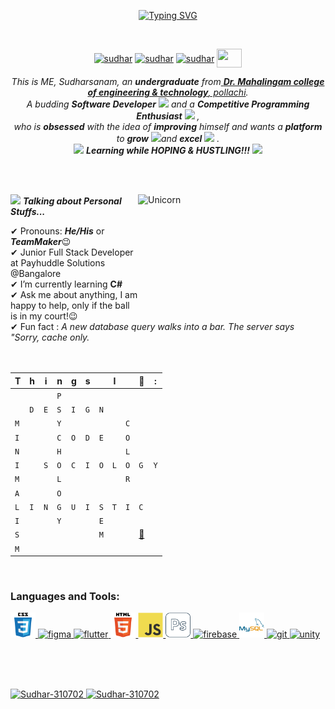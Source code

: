 <p align="center">
    <a href="/"><img
            src="https://readme-typing-svg.demolab.com?font=Poor+Story&size=40&pause=1000&color=06B7FF&vCenter=true&multiline=true&width=600&height=150&lines=Computer+Science+Student;Passionate+Full+Stack+Developer"
            alt="Typing SVG" /></a>
</p>


<br>

<p align="center">
    <a href="https://www.linkedin.com/in/sudharsanam-d/" target="blank"><img align="center"
            src="https://www.svgrepo.com/show/475661/linkedin-color.svg" alt="sudhar" height="30"
            width="40" /></a>
    <a href="https://www.facebook.com/profile.php?id=100025441718833" target="blank"><img align="center"
            src="https://www.svgrepo.com/show/354981/facebook-option.svg" alt="sudhar" height="30"
            width="40" /></a>
    <a href="https://www.instagram.com/__sudhar.31__/" target="blank"><img align="center"
            src="https://www.svgrepo.com/show/303154/instagram-2016-logo.svg" alt="sudhar" height="30"
            width="40" /></a>
    <a href="mailto: sudhar.dss@gmail.com"><img align="center" src="https://www.svgrepo.com/show/381000/new-logo-gmail.svg"
            height="30" width="40" /></a>
</p>
</p>

<p align="center">
    <em>
        This is ME, Sudharsanam, an <b>undergraduate</b> from<a href="https://mcet.in/"> <b>Dr.
                Mahalingam
                college of engineering & technology</b>, pollachi</a>. <br>
        A budding <b>Software Developer</b> <img
            src="https://github.com/TheDudeThatCode/TheDudeThatCode/blob/master/Assets/Developer.gif" width="30px">
        and
        a <b>Competitive Programming Enthusiast</b>&nbsp;<img
            src="https://github.com/TheDudeThatCode/TheDudeThatCode/blob/master/Assets/Designer.gif"
            width="36px">&nbsp,<br>who is <b>obsessed</b>
        with the idea of <b>improving</b> himself and wants a <b>platform</b> to
        <b>grow</b> <img src="https://github.com/TheDudeThatCode/TheDudeThatCode/blob/master/Assets/Rocket.gif"
            width="18px">and
        <b>excel</b> <img src="https://github.com/TheDudeThatCode/TheDudeThatCode/blob/master/Assets/Medal.gif"
            width="20px">&nbsp.
    </em>
    <br>
    <img src="https://media.giphy.com/media/VgCDAzcKvsR6OM0uWg/giphy.gif" width="50" /> <b><i>Learning while HOPING
            &
            HUSTLING!!!</i></b> <img src="https://media.giphy.com/media/7j2hfyeVcDtf2/giphy.gif" width="50" />
</p>
<br>
<br>

<img align="right" width=300px height=200px alt="Unicorn"
    src="https://media0.giphy.com/media/mTPjPA6SSXgTsnZ1Dh/giphy.gif?cid=ecf05e47zojhm5c3tg6rg6ulwvrwbglg8ulre6mavy3t6wot&rid=giphy.gif" />

<img src="https://media.giphy.com/media/ObNTw8Uzwy6KQ/giphy.gif" width="30px">&nbsp;***Talking about Personal
Stuffs...***

✔ Pronouns: ***He/His*** or ***TeamMaker***😉 <br>
✔ Junior Full Stack Developer at Payhuddle Solutions @Bangalore <br>
✔ I’m currently learning **C#** <br>
✔ Ask me about anything, I am happy to help, only if the ball is in my court!😉<br>
✔ Fun fact : *A new database query walks into a bar. The server says "Sorry, cache only.*<br><br><br>
<!--✔ Fun fact : *At The time of Stress coding, I use to be in half sleeping mode*<br><br><br><br> -->


|T|h|i|n|g|s||I||:blue_heart:|:|
| - | - | - | - | - | - | - | - | - | - | - |
| | | |`P`| | | | | | | |
| |`D`|`E`|`S`|`I`|`G`|`N`| | | | |
|`M`| | |`Y`| | | | |`C`| | |
|`I`| | |`C`|`O`|`D`|`E`| |`O`| | |
|`N`| | |`H`| | | | |`L`| | |
|`I`| |`S`|`O`|`C`|`I`|`O`|`L`|`O`|`G`|`Y`|
|`M`| | |`L`| | | | |`R`| | |
|`A`| | |`O`| | | | | | | |
|`L`|`I`|`N`|`G`|`U`|`I`|`S`|`T`|`I`|`C`| |
|`I`| | |`Y`| | |`E`| | | | |
|`S`| | | | | |`M`| | |[📸](https://www.instagram.com/__sudhar.31__/)| |
|`M`| | | | | | | | | | |


<br>


<h3 align="left">Languages and Tools:</h3>
<p align="left">
<!--     <a href="https://www.cprogramming.com/" target="_blank" rel="noreferrer">
        <img src="https://raw.githubusercontent.com/devicons/devicon/master/icons/c/c-original.svg" alt="c"
            width="40" height="40" />
    </a> -->
    <a href="https://www.w3schools.com/css/" target="_blank" rel="noreferrer">
        <img src="https://raw.githubusercontent.com/devicons/devicon/master/icons/css3/css3-original-wordmark.svg"
            alt="css3" width="40" height="40" />
    </a>
    <a href="https://tailwindcss.com/" target="_blank" rel="noreferrer">
        <img src="https://www.svgrepo.com/show/374118/tailwind.svg" alt="figma" width="40" height="40" />
    </a>
    <a href="https://react.dev/" target="_blank" rel="noreferrer">
        <img src="https://www.svgrepo.com/show/452092/react.svg" alt="flutter" width="40" height="40" />
    </a>
    <a href="https://www.w3.org/html/" target="_blank" rel="noreferrer">
        <img src="https://raw.githubusercontent.com/devicons/devicon/master/icons/html5/html5-original-wordmark.svg"
            alt="html5" width="40" height="40" />
    </a>
    <a href="https://developer.mozilla.org/en-US/docs/Web/JavaScript" target="_blank" rel="noreferrer">
        <img src="https://raw.githubusercontent.com/devicons/devicon/master/icons/javascript/javascript-original.svg"
            alt="javascript" width="40" height="40" />
    </a>
    <a href="https://www.photoshop.com/en" target="_blank" rel="noreferrer">
        <img src="https://raw.githubusercontent.com/devicons/devicon/master/icons/photoshop/photoshop-line.svg"
            alt="photoshop" width="40" height="40" />
    </a>
    <a href="https://learn.microsoft.com/en-us/dotnet/csharp/" target="_blank" rel="noreferrer"> <img
            src="https://www.svgrepo.com/show/353622/c-sharp.svg" alt="firebase" width="40" height="40" />
    </a>
    <a href="https://www.mysql.com/" target="_blank" rel="noreferrer"> <img
            src="https://raw.githubusercontent.com/devicons/devicon/master/icons/mysql/mysql-original-wordmark.svg"
            alt="mysql" width="40" height="40" />
    </a>
	<!-- <a href="https://www.adobe.com/products/xd.html" target="_blank" rel="noreferrer"> <img
            src="https://cdn.worldvectorlogo.com/logos/adobe-xd.svg" alt="xd" width="40" height="40" />
    </a> -->
    <!-- <a href="https://developer.android.com" target="_blank" rel="noreferrer">
        <img src="https://raw.githubusercontent.com/devicons/devicon/master/icons/android/android-original-wordmark.svg"
            alt="android" width="40" height="40" />
    </a> -->
    <a href="https://git-scm.com/" target="_blank" rel="noreferrer"> <img
            src="https://www.vectorlogo.zone/logos/git-scm/git-scm-icon.svg" alt="git" width="40" height="40" />
    </a>
    <!-- <a href="https://www.java.com" target="_blank" rel="noreferrer">
        <img src="https://raw.githubusercontent.com/devicons/devicon/master/icons/java/java-original.svg" alt="java"
            width="40" height="40" />
    </a> -->
    <a href="https://tortoisegit.org/" target="_blank" rel="noreferrer"> <img
            src="https://upload.wikimedia.org/wikipedia/commons/thumb/8/88/TortoiseGit_logo.svg/400px-TortoiseGit_logo.svg.png?20160731234145"
            alt="unity" width="40" height="30" />
    </a>
</p>
<br>
<!-- <p align="center"><img align="center"
        src="https://github-readme-stats.vercel.app/api/top-langs?username=Sudhar-310702&show_icons=true&locale=en&layout=compact"
        alt="Sudhar-310702" /></p>-->

<br>


<!-- ## :fire:My Stats -->

<br />
<p align="left">
    <a href="https://github.com/Sudhar-310702">
        <img width="49.5%"
            src="https://github-readme-stats.vercel.app/api/top-langs?username=Sudhar-310702&show_icons=true&locale=en&layout=compact"
            alt="Sudhar-310702" />
        <img width="49.5%"
            src="https://github-readme-stats.vercel.app/api?username=Sudhar-310702&show_icons=true&locale=en"
            alt="Sudhar-310702" />
        <!-- <img width="49.5%" src="https://github-readme-streak-stats.herokuapp.com/?user=Sudhar-310702&"
            alt="Sudhar-310702" /> -->
    </a>
</p>
<br>

